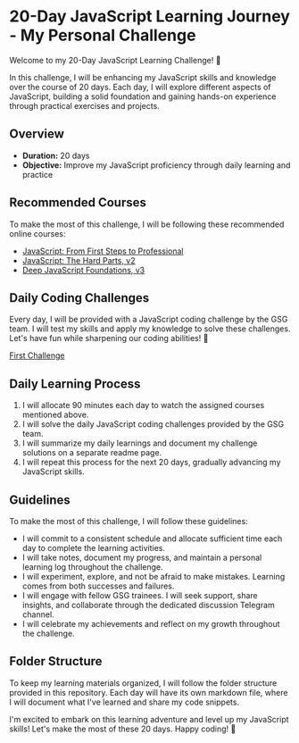 # 20-Day JavaScript Learning Journey - My Personal Challenge

Welcome to my 20-Day JavaScript Learning Challenge! 🚀

In this challenge, I will be enhancing my JavaScript skills and knowledge over the course of 20 days. Each day, I will explore different aspects of JavaScript, building a solid foundation and gaining hands-on experience through practical exercises and projects.

## Overview
- **Duration:** 20 days
- **Objective:** Improve my JavaScript proficiency through daily learning and practice

## Recommended Courses
To make the most of this challenge, I will be following these recommended online courses:
- [JavaScript: From First Steps to Professional](https://frontendmasters.com/courses/javascript-first-steps/)
- [JavaScript: The Hard Parts, v2](https://frontendmasters.com/courses/javascript-hard-parts-v2/)
- [Deep JavaScript Foundations, v3](https://frontendmasters.com/courses/deep-javascript-v3/)

## Daily Coding Challenges
Every day, I will be provided with a JavaScript coding challenge by the GSG team. I will test my skills and apply my knowledge to solve these challenges. Let's have fun while sharpening our coding abilities! 💪

[First Challenge]()

## Daily Learning Process
1. I will allocate 90 minutes each day to watch the assigned courses mentioned above.
2. I will solve the daily JavaScript coding challenges provided by the GSG team.
3. I will summarize my daily learnings and document my challenge solutions on a separate readme page.
4. I will repeat this process for the next 20 days, gradually advancing my JavaScript skills.

## Guidelines
To make the most of this challenge, I will follow these guidelines:
- I will commit to a consistent schedule and allocate sufficient time each day to complete the learning activities.
- I will take notes, document my progress, and maintain a personal learning log throughout the challenge.
- I will experiment, explore, and not be afraid to make mistakes. Learning comes from both successes and failures.
- I will engage with fellow GSG trainees. I will seek support, share insights, and collaborate through the dedicated discussion Telegram channel.
- I will celebrate my achievements and reflect on my growth throughout the challenge.

## Folder Structure
To keep my learning materials organized, I will follow the folder structure provided in this repository. Each day will have its own markdown file, where I will document what I've learned and share my code snippets.



I'm excited to embark on this learning adventure and level up my JavaScript skills! Let's make the most of these 20 days. Happy coding! 🎉
